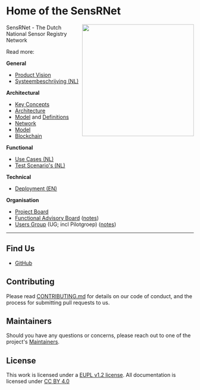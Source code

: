 # Home of the SensRNet

<img src="images/SensRNet-logo.png" width="300" align="right">

SensRNet - The Dutch National Sensor Registry Network

Read more:

**General**

- [Product Vision](docs/ProductVision.md)
- [Systeembeschrijving (NL)](docs/SystemDescriptionNL.md)

**Architectural**

- [Key Concepts](docs/KeyConcepts.md)
- [Architecture](docs/Architecture.md)
- [Model](docs/Model.md) and [Definitions](docs/Definitions.rst)
- [Network](docs/Network.md)
- [Model](docs/Model.md)
- [Blockchain](docs/Blockchain.md)

**Functional**

- [Use Cases (NL)](docs/UseCasesNL.md)
- [Test Scenario's (NL)](docs/TestScenariosNL.md)

**Technical**

- [Deployment (EN)](docs/Deployment.md)

**Organisation**

- [Project Board](https://github.com/orgs/kadaster-labs/projects/1?fullscreen=true)
- [Functional Advisory Board](docs/FAB.md) ([notes](notes/))
- [Users Group](docs/UsersGroup.md) (UG; incl Pilotgroep) ([notes](notes/))

---

## Find Us

* [GitHub](https://github.com/kadaster-labs/sensrnet-home)

## Contributing

Please read [CONTRIBUTING.md](CONTRIBUTING.md) for details on our code of conduct, and the process for submitting pull requests to us.

## Maintainers <a name="maintainers"></a>

Should you have any questions or concerns, please reach out to one of the project's [Maintainers](./MAINTAINERS.md).

## License

This work is licensed under a [EUPL v1.2 license](./LICENSE.md). All documentation is licensed under [CC BY 4.0](https://creativecommons.org/licenses/by/4.0/)

